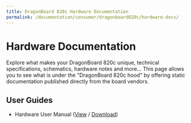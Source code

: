 ```yaml
---
title: DragonBoard 820c Hardware Documentation
permalink: /documentation/consumer/dragonboard820c/hardware-docs/
---
```

# Hardware Documentation

Explore what makes your DragonBoard 820c unique, technical specifications, schematics, hardware notes and more... This page allows you to see what is under the "DragonBoard 820c hood" by offering static documentation published directly from the board vendors.

## User Guides

- Hardware User Manual ([View](https://github.com/96boards/documentation/blob/master/consumer/dragonboard820c/hardware-docs/files/db820c-hw-user-manual.pdf) / [Download](https://github.com/96boards/documentation/raw/master/consumer/dragonboard820c/hardware-docs/files/db820c-hw-user-manual.pdf))
